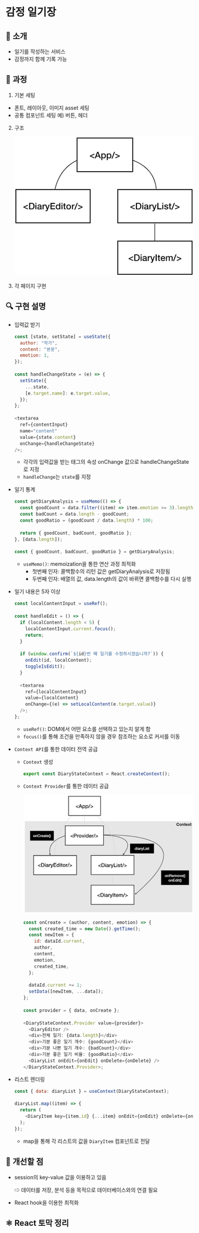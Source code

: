 # 감정 일기장

## 📓 소개

- 일기를 작성하는 서비스
- 감정까지 함께 기록 가능

## 🔨 과정

1. 기본 세팅

- 폰트, 레이아웃, 이미지 asset 세팅
- 공통 컴포넌트 세팅 예) 버튼, 헤더

2. 구조

   ![alt text](image-1.png)

3. 각 페이지 구현

## 🔍 구현 설명

- 입력값 받기

  ```javascript
  const [state, setState] = useState({
    author: "작가",
    content: "본문",
    emotion: 1,
  });

  const handleChangeState = (e) => {
    setState({
      ...state,
      [e.target.name]: e.target.value,
    });
  };

  <textarea
    ref={contentInput}
    name="content"
    value={state.content}
    onChange={handleChangeState}
  />;
  ```

  - 각각의 입력값을 받는 태그의 속성 onChange 값으로 handleChangeState로 지정
  - `handleChange`는 `state`를 지정

- 일기 통계

  ```javascript
  const getDiaryAnalysis = useMemo(() => {
    const goodCount = data.filter((item) => item.emotion >= 3).length;
    const badCount = data.length - goodCount;
    const goodRatio = (goodCount / data.length) * 100;

    return { goodCount, badCount, goodRatio };
  }, [data.length]);

  const { goodCount, badCount, goodRatio } = getDiaryAnalysis;
  ```

  - `useMemo()`: memoization을 통한 연산 과정 최적화
    - 첫번째 인자: 콜백함수의 리턴 값은 getDiaryAnalysis로 저장됨
    - 두번째 인자: 배열의 값, data.length의 값이 바뀌면 콜백함수를 다시 실행

- 일기 내용은 5자 이상

  ```javascript
  const localContentInput = useRef();

  const handleEdit = () => {
    if (localContent.length < 5) {
      localContentInput.current.focus();
      return;
    }

    if (window.confirm(`${id}번 째 일기를 수정하시겠습니까?`)) {
      onEdit(id, localContent);
      toggleIsEdit();
    }

    <textarea
      ref={localContentInput}
      value={localContent}
      onChange={(e) => setLocalContent(e.target.value)}
    />;
  };
  ```

  - `useRef()`: DOM에서 어떤 요소를 선택하고 있는지 알게 함
  - `focus()`를 통해 조건을 만족하지 않을 경우 참조하는 요소로 커서를 이동

- `Context API`를 통한 데이터 전역 공급

  - `Context` 생성

    ```javascript
    export const DiaryStateContext = React.createContext();
    ```

  - `Context Provider`를 통한 데이터 공급

    ![alt text](image-2.png)

    ```javascript
    const onCreate = (author, content, emotion) => {
      const created_time = new Date().getTime();
      const newItem = {
        id: dataId.current,
        author,
        content,
        emotion,
        created_time,
      };

      dataId.current += 1;
      setData([newItem, ...data]);
    };

    const provider = { data, onCreate };

    <DiaryStateContext.Provider value={provider}>
      <DiaryEditor />
      <div>전체 일기: {data.length}</div>
      <div>기분 좋은 일기 개수: {goodCount}</div>
      <div>기분 나쁜 일기 개수: {badCount}</div>
      <div>기분 좋은 일기 비율: {goodRatio}</div>
      <DiaryList onEdit={onEdit} onDelete={onDelete} />
    </DiaryStateContext.Provider>;
    ```

- 리스트 렌더링

  ```javascript
  const { data: diaryList } = useContext(DiaryStateContext);

  diaryList.map((item) => {
    return (
      <DiaryItem key={item.id} {...item} onEdit={onEdit} onDelete={onDelete} />
    );
  });
  ```

  - map을 통해 각 리스트의 값을 `DiaryItem` 컴포넌트로 전달

## 🎯 개선할 점

- session의 key-value 값을 이용하고 있음

  ⇨ 데이터를 저장, 분석 등을 목적으로 데이터베이스와의 연결 필요

- React hook을 이용한 최적화

## ⚛️ React 토막 정리
